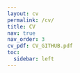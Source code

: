 ```yaml
---
layout: cv
permalink: /cv/
title: CV
nav: true
nav_order: 3
cv_pdf: CV_GITHUB.pdf
toc:
  sidebar: left
---
```


